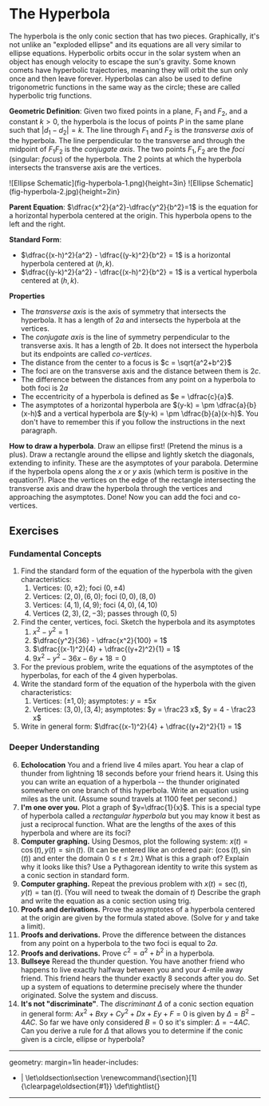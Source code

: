 # The Hyperbola

The hyperbola is the only conic section that has two pieces. Graphically, it's not
unlike an "exploded ellipse" and its equations are all very similar to ellipse equations. Hyperbolic orbits occur in the solar system when an object has enough velocity to escape the sun's gravity. Some known comets have hyperbolic trajectories, meaning they will orbit the sun only once and then leave forever. Hyperbolas can also be used to define trigonometric functions in the same way as the circle; these are called hyperbolic trig functions.

**Geometric Definition**: Given two fixed points in a plane, $F_1$ and $F_2$, and a constant $k > 0$, the hyperbola is the locus of points $P$ in the same plane such that $| d_1 - d_2 | = k$. The line through $F_1$ and $F_2$ is the *transverse axis* of the hyperbola. The line perpendicular to the transverse and through the midpoint of $F_1F_2$ is the *conjugate axis*. The two points $F_1,F_2$ are the *foci* (singular: *focus*) of the hyperbola. The 2 points at which the hyperbola intersects the transverse axis are the vertices.

<centering>
![Ellipse Schematic](fig-hyperbola-1.png){height=3in}
![Ellipse Schematic](fig-hyperbola-2.jpg){height=2in}
</centering>

**Parent Equation**: $\dfrac{x^2}{a^2}-\dfrac{y^2}{b^2}=1$ is the equation for a horizontal hyperbola centered at the origin. This hyperbola opens to the left and the right.

**Standard Form**:

  * $\dfrac{(x-h)^2}{a^2} - \dfrac{(y-k)^2}{b^2} = 1$ is a horizontal hyperbola centered at $(h,k)$.
  * $\dfrac{(y-k)^2}{a^2} - \dfrac{(x-h)^2}{b^2} = 1$ is a vertical hyperbola centered at $(h,k)$.

**Properties**

* The *transverse axis* is the axis of symmetry that intersects the hyperbola. It has a length of $2a$ and intersects the hyperbola at the vertices.
* The *conjugate axis* is the line of symmetry perpendicular to the transverse axis. It has a length of $2b$. It does not intersect the hyperbola but its endpoints are called *co-vertices*.
* The distance from the center to a focus is $c = \sqrt{a^2+b^2}$
* The foci are on the transverse axis and the distance between them is $2c$.
* The difference between  the distances from any point on a hyperbola to both foci is $2a$
* The eccentricity of a hyperbola is defined as $e = \dfrac{c}{a}$.
* The asymptotes of a horizontal hyperbola are $(y-k) = \pm \dfrac{a}{b}(x-h)$ and a vertical hyperbola are
$(y-k) = \pm \dfrac{b}{a}(x-h)$. You don't have to remember this if you follow the instructions in the next paragraph.


**How to draw a hyperbola**. Draw an ellipse first! (Pretend the minus is a plus). Draw a rectangle around the ellipse and lightly sketch the diagonals, extending to infinity. These are the asymptotes of your parabola. Determine if the hyperbola opens along the $x$ or $y$ axis (which term is positive in the equation?). Place the vertices on the edge of the rectangle intersecting the transverse axis and draw the hyperbola through the vertices and approaching the asymptotes. Done! Now you can add the foci and co-vertices.

## Exercises

### Fundamental Concepts

1. Find the standard form of the equation of the hyperbola with the given characteristics:
   1. Vertices: $(0, \pm 2)$; foci $(0, \pm 4)$
   2. Vertices: $(2,0), (6,0)$; foci $(0,0), (8,0)$
   3. Vertices: $(4,1), (4,9)$; foci $(4,0), (4,10)$
   4. Vertices $(2,3),(2,-3)$; passes through $(0,5)$
2. Find the center, vertices, foci. Sketch the hyperbola and its asymptotes
   1. $x^2-y^2 = 1$
   2. $\dfrac{y^2}{36} - \dfrac{x^2}{100} = 1$
   3. $\dfrac{(x-1)^2}{4} + \dfrac{(y+2)^2}{1} = 1$
   4. $9x^2 - y^2 - 36x - 6y + 18 = 0$
3. For the previous problem, write the equations of the asymptotes of the hyperbolas, for each of the 4 given hyperbolas.
4. Write the standard form of the equation of the hyperbola with the given characteristics:
   1. Vertices: $(\pm 1, 0)$; asymptotes: $y = \pm 5x$
   2. Vertices: $(3, 0), (3, 4)$; asymptotes: $y = \frac23 x$, $y = 4 - \frac23 x$
5. Write in general form: $\dfrac{(x-1)^2}{4} + \dfrac{(y+2)^2}{1} = 1$

### Deeper Understanding

6. **Echolocation** You and a friend live 4 miles apart. You hear a clap of thunder from lightning 18 seconds before your friend hears it. Using this you can write an equation of a hyperbola -- the thunder originated somewhere on one branch of this hyperbola. Write an equation using miles as the unit. (Assume sound travels at 1100 feet per
second.)
6. **I'm one over you.** Plot a graph of $y=\dfrac{1}{x}$. This is a special type of hyperbola called a *rectangular hyperbola* but you may know it best as just a reciprocal function. What are the lengths of the axes of this hyperbola and where are its foci?
8. **Computer graphing.** Using Desmos, plot the following system: $x(t) = \cos(t), y(t) = \sin(t)$. (It can be entered like an ordered pair: $(\cos(t), \sin(t))$ and enter the domain $0 \leq t \leq 2\pi$.) What is this a graph of? Explain why it looks like this? Use a Pythagorean identity to write this system as a conic section in standard form.
9. **Computer graphing.** Repeat the previous problem with $x(t) = \sec(t), y(t) = \tan(t)$. (You will need to tweak the domain of $t$) Describe the graph and write the equation as a conic section using trig.
9. **Proofs and derivations.** Prove the asymptotes of a hyperbola centered at the origin are given by the formula stated above. (Solve for $y$ and take a limit).
10. **Proofs and derivations.** Prove the difference between the distances from any point on a hyperbola to the two foci is equal to $2a$.
11. **Proofs and derivations.** Prove $c^2 = a^2+b^2$ in a hyperbola.
6. **Bullseye** Reread the thunder question. You have another friend who happens to live exactly halfway between you and your 4-mile away friend. This friend hears the thunder exactly 8 seconds after you do. Set up a system of equations to determine precisely where the thunder originated. Solve the system and discuss.
14. **It's not "discriminate"**. The *discriminant* $\Delta$ of a conic section equation in general form: $Ax^2 + Bxy + Cy^2 + Dx + Ey + F = 0$ is given by $\Delta = B^2 - 4AC$. So far we have only considered $B=0$ so it's simpler: $\Delta = -4AC$. Can you derive a rule for $\Delta$ that allows you to determine if the conic given is a circle, ellipse or hyperbola?

---
geometry: margin=1in
header-includes:
- |
  \let\oldsection\section
  \renewcommand{\section}[1]{\clearpage\oldsection{#1}}
	\def\tightlist{}
---
